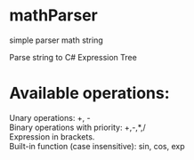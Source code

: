 # mathParser
simple parser math string

Parse string to C# Expression Tree

# Available operations:
Unary operations: +, -  
Binary operations with priority: +,-,*,/  
Expression in brackets.  
Built-in function (case insensitive): sin, cos, exp  
